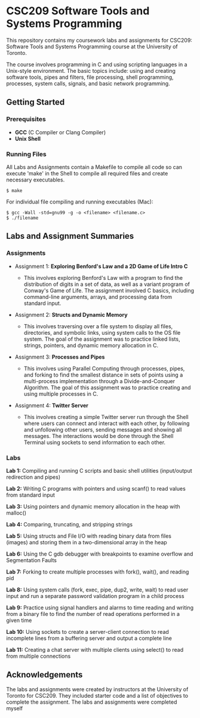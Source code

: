 # CSC209 Software Tools and Systems Programming

This repository contains my coursework labs and assignments for CSC209: Software Tools and Systems Programming course at the University of Toronto.

The course involves programming in C and using scripting languages in a Unix-style environment. The basic topics include: using and creating software tools, pipes and filters, file processing, shell programming, processes, system calls, signals, and basic network programming.

## Getting Started

### Prerequisites
* **GCC** (C Compiler or Clang Compiler)
* **Unix Shell**

### Running Files

All Labs and Assignments contain a Makefile to compile all code so can execute 'make' in the Shell to compile all required files and create necessary executables.
```
$ make
```

For individual file compiling and running executables (Mac):
```
$ gcc -Wall -std=gnu99 -g -o <filename> <filename.c>
$ ./filename
```
## Labs and Assignment Summaries

### Assignments

* Assignment 1: **Exploring Benford's Law and a 2D Game of Life Intro C**
  * This involves exploring Benford's Law with a program to find the distribution of digits in a set of data, as well as a variant program of Conway's Game of Life. The assignment involved C basics, including command-line arguments, arrays, and processing data from standard input.
  
* Assignment 2: **Structs and Dynamic Memory**
  * This involves traversing over a file system to display all files, directories, and symbolic links, using system calls to the OS file system. The goal of the assignment was to practice linked lists, strings, pointers, and dynamic memory allocation in C.
  
* Assignment 3: **Processes and Pipes**
  * This involves using Parallel Computing through processes, pipes, and forking to find the smallest distance in sets of points using a multi-process implementation through a Divide-and-Conquer Algorithm. The goal of this assignment was to practice creating and using multiple processes in C.
  
* Assignment 4: **Twitter Server**
   * This involves creating a simple Twitter server run through the Shell where users can connect and interact with each other, by following and unfollowing other users, sending messages and showing all messages. The interactions would be done through the Shell Terminal using sockets to send information to each other.


### Labs

**Lab 1:** Compiling and running C scripts and basic shell utilities (input/output redirection and pipes)

**Lab 2:** Writing C programs with pointers and using scanf() to read values from standard input

**Lab 3:** Using pointers and dynamic memory allocation in the heap with malloc()

**Lab 4:** Comparing, truncating, and stripping strings

**Lab 5:** Using structs and File I/O with reading binary data from files (images) and storing them in a two-dimensional array in the heap

**Lab 6:** Using the C gdb debugger with breakpoints to examine overflow and Segmentation Faults

**Lab 7:** Forking to create multiple processes with fork(), wait(), and reading pid

**Lab 8:** Using system calls (fork, exec, pipe, dup2, write, wait) to read user input and run a separate password validation program in a child process

**Lab 9:** Practice using signal handlers and alarms to time reading and writing from a binary file to find the number of read operations performed in a given time

**Lab 10:** Using sockets to create a server-client connection to read incomplete lines from a buffering server and output a complete line

**Lab 11:** Creating a chat server with multiple clients using select() to read from multiple connections

## Acknowledgements

The labs and assignments were created by instructors at the University of Toronto for CSC209. They included starter code and a list of objectives to complete the assignment. The labs and assignments were completed myself
